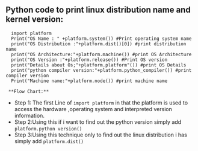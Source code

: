 ## Python code to print linux distribution name and kernel version:

      import platform
      Print("OS Name : " +platform.system()) #Print operating system name
      print("OS Distribution :"+platform.dist()[0]) #print distribution name
      print("OS Architecture:"+platform.machine()) #print OS Architecture
      print("OS Version :"+platform.release()) #Print OS version
      print("Details about Os;"+platform.platform"()) #print OS Details
      print("python compiler version:"+platform.python_compiler()) #print compiler version
      Print("Machine name:"+platform.node()) #print machine name
     
     **Flow Chart:**

 - Step 1: The first Line of `import platform` in that the platform is
   used to access the hardware ,operating system and interpreted version information.
 - Step 2:Using this if i want to find out the python    version simply
   add `platform.python version()`
 - Step 3:Using this    technique only to find out the linux
   distribution i has simply add    `platform.dist()`
